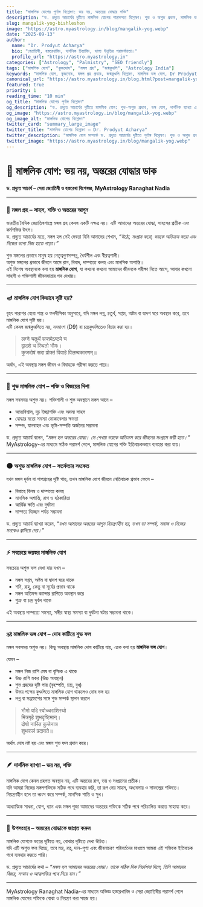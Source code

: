 ```yaml
---
title: "মাঙ্গলিক যোগের পূর্ণাঙ্গ বিশ্লেষণ: ভয় নয়, অন্তরের যোদ্ধার শক্তি"
description: "ড. প্রদ্যুত আচার্যের দৃষ্টিতে মাঙ্গলিক যোগের শাস্ত্রসম্মত বিশ্লেষণ। শুভ ও অশুভ প্রভাব, মাঙ্গলিক ভঙ্গ যোগ, দার্শনিক ব্যাখ্যা এবং প্রতিকার সহ বিস্তারিত।"
slug: mangalik-yog-bishleshon
image: "https://astro.myastrology.in/blog/mangalik-yog.webp"
date: "2025-09-13"
author:
  name: "Dr. Prodyut Acharya"
  bio: "জ্যোতিষী, হস্তরেখাবিদ, দার্শনিক চিন্তাবিদ, ভাগ্য উন্নতির পরামর্শদাতা।"
  profile_url: "https://astro.myastrology.in"
categories: ["Astrology", "Palmistry", "SEO friendly"]
tags: ["মাঙ্গলিক যোগ", "কুজদোষ", "মঙ্গল গ্রহ", "জন্মকুণ্ডলি", "Astrology India"]
keywords: "মাঙ্গলিক যোগ, কুজদোষ, মঙ্গল গ্রহ প্রভাব, জন্মকুণ্ডলি বিশ্লেষণ, মাঙ্গলিক ভঙ্গ যোগ, Dr Prodyut Acharya, MyAstrology Ranaghat Nadia, সেরা জ্যোতিষী পশ্চিমবঙ্গ, হস্তরেখা বিশেষজ্ঞ"
canonical_url: "https://astro.myastrology.in/blog.html?post=mangalik-yog"
featured: true
priority: 1
reading_time: "10 min"
og_title: "মাঙ্গলিক যোগের পূর্ণাঙ্গ বিশ্লেষণ"
og_description: "ড. প্রদ্যুত আচার্যের দৃষ্টিতে মাঙ্গলিক যোগ: শুভ-অশুভ প্রভাব, ভঙ্গ যোগ, দার্শনিক ব্যাখ্যা এবং প্রতিকার সহ বিশদ বিশ্লেষণ।"
og_image: "https://astro.myastrology.in/blog/mangalik-yog.webp"
og_image_alt: "মাঙ্গলিক যোগের বিশ্লেষণ"
twitter_card: "summary_large_image"
twitter_title: "মাঙ্গলিক যোগের বিশ্লেষণ – Dr. Prodyut Acharya"
twitter_description: "মাঙ্গলিক যোগ সম্পর্কে ড. প্রদ্যুত আচার্যের দৃষ্টিতে পূর্ণাঙ্গ বিশ্লেষণ। শুভ ও অশুভ প্রভাব, ভঙ্গ যোগ, দার্শনিক ব্যাখ্যা এবং প্রতিকার।"
twitter_image: "https://astro.myastrology.in/blog/mangalik-yog.webp"
---
```




# 🔮 মাঙ্গলিক যোগ: ভয় নয়, অন্তরের যোদ্ধার ডাক

**ড. প্রদ্যুত আচার্য – সেরা জ্যোতিষী ও হস্তরেখা বিশেষজ্ঞ, MyAstrology Ranaghat Nadia**  

---

### 🌌 মঙ্গল গ্রহ – সাহস, শক্তি ও অন্তরের আগুন
ভারতীয় বৈদিক জ্যোতিষশাস্ত্রে মঙ্গল গ্রহ কেবল একটি নক্ষত্র নয়। এটি আমাদের অন্তরের যোদ্ধা, সাহসের প্রতীক এবং কর্মশক্তির উৎস।  
ড. প্রদ্যুত আচার্যের মতে, মঙ্গল হল সেই দেবতা যিনি আমাদের শেখান, *“উঠো, সংগ্রাম করো, ভয়কে অতিক্রম করো এবং নিজের ভাগ্য নিজ হাতে গড়ো।”*  

শুভ মঙ্গলের প্রভাবে মানুষ হয় নেতৃত্বগুণসম্পন্ন, ধৈর্যশীল এবং বীরত্বশালী।  
অশুভ মঙ্গলের প্রভাবে জীবনে আসে রাগ, বিবাদ, দাম্পত্যে কলহ এবং মানসিক অশান্তি।  
এই বিশেষ অবস্থানকে বলা হয় **মাঙ্গলিক যোগ**, যা কখনো কখনো আমাদের জীবনকে পরীক্ষা নিতে আসে, আবার কখনো সাহসী ও শক্তিশালী জীবনযাত্রার পথ দেখায়।  

---

### 🪔 মাঙ্গলিক যোগ কিভাবে সৃষ্টি হয়?
বৃহৎ পারাশর হোরা শাস্ত্র ও ফলদীপিকা অনুসারে, যদি মঙ্গল লগ্ন, চতুর্থ, সপ্তম, অষ্টম বা দ্বাদশ ঘরে অবস্থান করে, তবে মাঙ্গলিক যোগ সৃষ্টি হয়।  
এটি কেবল জন্মকুণ্ডলিতে নয়, নবমাংশ (D9) বা চন্দ্রকুণ্ডলিতেও বিচার করা হয়।  

> लग्ने चतुर्थे सप्तमेऽष्टमे च  
> द्वादशे च स्थितो भौमः।  
> कुजदोषं सदा प्रोक्तं विवाहे विलम्बकारणम्॥  

অর্থাৎ, এই অবস্থায় মঙ্গল জীবন ও বিবাহকে পরীক্ষা করতে পারে।  

---

### 🌸 শুভ মাঙ্গলিক যোগ – শক্তি ও বিজয়ের দিশা
মঙ্গল সবসময় অশুভ নয়। শক্তিশালী ও শুভ অবস্থানে মঙ্গল আনে –  

- আত্মবিশ্বাস, দৃঢ় ইচ্ছাশক্তি এবং অদম্য সাহস  
- যোদ্ধার মতো সমস্যা মোকাবেলার ক্ষমতা  
- সম্পদ, যানবাহন এবং ভূমি-সম্পত্তি অর্জনের সম্ভাবনা  

ড. প্রদ্যুত আচার্য বলেন, *“মঙ্গল হল অন্তরের যোদ্ধা। সে শেখায় ভয়কে অতিক্রম করে জীবনের সংগ্রামে জয়ী হতে।”*  
MyAstrology-এর মাধ্যমে সঠিক পরামর্শ পেলে, মাঙ্গলিক যোগের শক্তি ইতিবাচকভাবে ব্যবহার করা যায়।  

---

### 🌑 অশুভ মাঙ্গলিক যোগ – সতর্কতার সংকেত
যখন মঙ্গল দুর্বল বা পাপগ্রহের দৃষ্টি পায়, তখন মাঙ্গলিক যোগ জীবনে নেতিবাচক প্রভাব ফেলে –  

- বিবাহে বিলম্ব ও দাম্পত্যে কলহ  
- মানসিক অশান্তি, রাগ ও হঠকারিতা  
- আর্থিক ক্ষতি এবং দুর্ঘটনা  
- দাম্পত্য বিচ্ছেদ পর্যন্ত সম্ভাবনা  

ড. প্রদ্যুত আচার্য ব্যাখ্যা করেন, *“যখন আমাদের অন্তরের আগুন নিয়ন্ত্রণহীন হয়, তখন তা সম্পর্ক, সমাজ ও নিজের মনকেও জ্বালিয়ে দেয়।”*  

---

### ⚡ সবচেয়ে ভয়ঙ্কর মাঙ্গলিক যোগ
সবচেয়ে অশুভ ফল দেখা যায় যখন –  

- মঙ্গল সপ্তম, অষ্টম বা দ্বাদশ ঘরে থাকে  
- শনি, রাহু, কেতু বা সূর্যের প্রভাব থাকে  
- মঙ্গল অতিমন্দ ক্যান্সার রাশিতে অবস্থান করে  
- শুক্র বা চন্দ্র দুর্বল থাকে  

এই অবস্থায় দাম্পত্যে সমস্যা, সঙ্গীর স্বাস্থ্য সমস্যা বা দুর্ঘটনা ঘটার সম্ভাবনা থাকে।  

---

### 🕉️ মাঙ্গলিক ভঙ্গ যোগ – দোষ কাটিয়ে শুভ ফল
মঙ্গল সবসময় অশুভ নয়। কিছু অবস্থায় মাঙ্গলিক দোষ কাটিয়ে যায়, একে বলা হয় **মাঙ্গলিক ভঙ্গ যোগ**।  

যেমন –  

- মঙ্গল নিজ রাশি মেষ বা বৃশ্চিক এ থাকে  
- উচ্চ রাশি মকর (উচ্চ অবস্থান)  
- শুভ গ্রহদের দৃষ্টি পায় (বৃহস্পতি, চন্দ্র, বুধ)  
- উভয় পক্ষের কুণ্ডলিতে মাঙ্গলিক যোগ থাকলেও দোষ ভঙ্গ হয়  
- লগ্ন বা সপ্তমেশের সঙ্গে শুভ সম্পর্ক স্থাপন করলে  

> भौमो यदि स्वोच्चराशिस्थो  
> मित्रगृहे शुभदृष्टिमान्।  
> दोषो नास्ति कुजेनात्र  
> शुभफलं प्रदायते॥  

অর্থাৎ দোষ নষ্ট হয় এবং মঙ্গল শুভ ফল প্রদান করে।  

---

### 🪶 দার্শনিক ব্যাখ্যা – ভয় নয়, শক্তি
মাঙ্গলিক যোগ কেবল গ্রহগত অবস্থান নয়, এটি অন্তরের রাগ, ভয় ও সংগ্রামের প্রতীক।  
যদি আমরা নিজের মঙ্গলশক্তিকে সঠিক পথে ব্যবহার করি, তা রূপ নেয় সাহস, অধ্যবসায় ও সাফল্যের শক্তিতে।  
নিয়ন্ত্রণহীন হলে তা ধ্বংস করে সম্পর্ক, মানসিক শান্তি ও সুখ।  

আধ্যাত্মিক সাধনা, যোগ, ধ্যান এবং মঙ্গল পূজা আমাদের অন্তরের শক্তিকে সঠিক পথে পরিচালিত করতে সাহায্য করে।  

---

### 🏁 উপসংহার – অন্তরের যোদ্ধাকে জাগ্রত করুন
মাঙ্গলিক যোগকে ভয়ের দৃষ্টিতে নয়, বোঝার দৃষ্টিতে দেখা উচিত।  
যদি এটি অশুভ ফল দিচ্ছে, তবে মন্ত্র, রত্ন, দান–পুণ্য এবং জীবনাচরণ পরিবর্তনের মাধ্যমে আমরা এই শক্তিকে ইতিবাচক পথে ব্যবহার করতে পারি।  

ড. প্রদ্যুত আচার্যের কথা – *“মঙ্গল হল আমাদের অন্তরের যোদ্ধা। তাকে সঠিক দিক নির্দেশনা দিলে, তিনি আমাদের বিজয়, সম্মান ও আত্মশক্তির পথে নিয়ে যান।”*  

---
MyAstrology Ranaghat Nadia-এর মাধ্যমে অভিজ্ঞ হস্তরেখাবিদ ও সেরা জ্যোতিষীর পরামর্শ পেলে মাঙ্গলিক যোগের শক্তিকে বোঝা ও নিয়ন্ত্রণ করা সহজ হয়।
